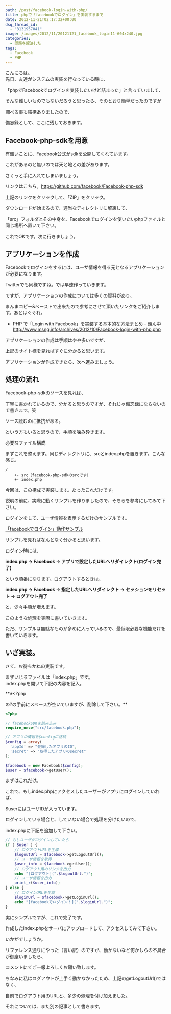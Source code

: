 ```yaml
---
path: /post/facebook-login-with-php/
title: phpで「facebookでログイン」を実装するまで
date: 2012-11-21T02:17:32+00:00
dsq_thread_id:
  - "3131957041"
image: /images/2012/11/20121121_facebook_login11-604x240.jpg
categories:
  - 問題を解決した
tags:
  - Facebook
  - PHP
---
```

こんにちは。  
先日、友達がシステムの実装を行なっている時に、

「phpでFacebookでログインを実装したいけど詰まった」と言っていまして、

そんな難しいものでもないだろうと思ったら、そのとおり簡単だったのですが

調べる事も結構ありましたので、

備忘録として、ここに残しておきます。

<!--more-->

Facebook-php-sdkを用意
----------------------------------------

有難いことに、Facebook公式がsdkを公開してくれています。

これがあるのと無いのでは天と地との差があります。

さくっと手に入れてしまいましょう。

リンクはこちら。<a href="https://github.com/facebook/facebook-php-sdk" target="_blank">https://github.com/facebook/Facebook-php-sdk</a>

上記のリンクをクリックして、「ZIP」をクリック。

ダウンロードが始まるので、適当なディレクトリに解凍して、

「src」フォルダとその中身を、Facebookでログインを使いたいphpファイルと同じ場所へ置いて下さい。

これでOKです。次に行きましょう。 

アプリケーションを作成
----------------------------------------

Facebookでログインをするには、ユーザ情報を得る元となるアプリケーションが必要になります。

Twitterでも同様ですね。では早速作っていきます。

ですが、アプリケーションの作成については多くの資料があり、

まんまコピー&ペーストで出来たので参考にさせて頂いたリンクをご紹介します。あとはぐぐれ。

* PHP で「Login with Facebook」を実装する基本的な方法まとめ – 頭ん中  
    <a href="http://www.msng.info/archives/2012/10/facebook-login-with-php.php" target="_blank">http://www.msng.info/archives/2012/10/Facebook-login-with-php.php</a>  

アプリケーションの作成は手順はやや多いですが、

上記のサイト様を見ればすぐに分かると思います。

アプリケーションが作成できたら、次へ進みましょう。   

処理の流れ
----------------------------------------

Facebook-php-sdkのソースを見れば、

丁寧に書かれているので、分かると思うのですが、それじゃ備忘録にならないので書きます。笑

ソース読むのに抵抗がある。

という方もいると思うので、手順を噛み砕きます。

必要なファイル構成

まずこれを整えます。同じディレクトリに、srcとindex.phpを置きます。こんな感じ。

```
/
    +- src（facebook-php-sdkのsrcです）
    +- index.php
```

今回は、この構成で実装します。たったこれだけです。

説明の前に、実際に動くサンプルを作りましたので、そちらを参考にしてみて下さい。

ログインをして、ユーザ情報を表示するだけのサンプルです。

[「facebookでログイン」動作サンプル](http://closet.leko.jp/2012/facebook_login/)

サンプルを見ればなんとなく分かると思います。

ログイン時には、

**index.php -> Facebook -> アプリで設定したURLへリダイレクト(ログイン完了)**

という順番になります。ログアウトするときは、

**index.php -> Facebook -> 指定したURLへリダイレクト -> セッションをリセット -> ログアウト完了**

と、少々手順が増えます。

このような処理を実際に書いていきます。

ただ、サンプルは無駄なものが多めに入っているので、最低限必要な機能だけを書いていきます。 

いざ実装。
----------------------------------------

さて、お待ちかねの実装です。

まずいじるファイルは「index.php」です。  
index.phpを開いて下記の内容を記入。

**※<?php

の?の手前にスペースが空いていますが、削除して下さい。** 

```php
<?php

// facebookSDKを読み込み
require_once("src/facebook.php");

// アプリの情報を$configに格納
$config = array(
  'appId' => "登録したアプリのID",
  'secret' => "取得したアプリのsecret"
);

$facebook = new Facebook($config);
$user = $facebook->getUser();
```

まずはこれだけ。

これで、もしindex.phpにアクセスしたユーザーがアプリにログインしていれば、

$userにはユーザIDが入っています。

ログインしている場合と、していない場合で処理を分けたいので、

index.phpに下記を追加して下さい。 

```php
// もしユーザがログインしていたら
if ( $user ) {
	// ログアウトURLを生成
	$logoutUrl = $facebook->getLogoutUrl();
	// ユーザ情報を取得
	$user_info = $facebook->getUser();
	// ログアウト用のリンクを出力
	echo "[ログアウト](".$logoutUrl.")";
	// ユーザ情報を出力
	print_r($user_info);
} else {
	// ログインURLを生成
	$loginUrl = $facebook->getLoginUrl();
	echo "[facebookでログイン！](".$loginUrl.")";
}
```

実にシンプルですが、これで完了です。

作成したindex.phpをサーバにアップロードして、アクセスしてみて下さい。

いかがでしょうか。

リファレンス通りにやった（言い訳）のですが、動かないなど何かしらの不具合が御座いましたら、

コメントにてご一報よろしくお願い致します。

ちなみに私はログアウトが上手く動かなかったため、上記のgetLogoutUrl()ではなく、

自前でログアウト用のURLと、多少の処理を付け加えました。

それについては、また別の記事として書きます。  
